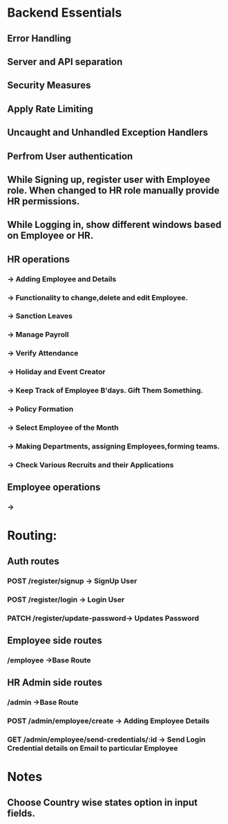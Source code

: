 # Backend Essentials
## Error Handling
## Server and API separation
## Security Measures
## Apply Rate Limiting
## Uncaught and Unhandled Exception Handlers

## Perfrom User authentication
## While Signing up, register user with Employee role. When changed to HR role manually provide HR permissions.
## While Logging in, show different windows based on Employee or HR.

## HR operations

### -> Adding Employee and Details
### -> Functionality to change,delete and edit Employee. 
### -> Sanction Leaves
### -> Manage Payroll
### -> Verify Attendance
### -> Holiday and Event Creator
### -> Keep Track of Employee B'days. Gift Them Something.
### -> Policy Formation
### -> Select Employee of the Month
### -> Making Departments, assigning Employees,forming teams.
### -> Check Various Recruits and their Applications

## Employee operations
### -> 


# Routing:
## Auth routes
### POST    /register/signup    -> SignUp User
### POST    /register/login     -> Login User
### PATCH   /register/update-password-> Updates Password

## Employee side routes
### /employee ->Base Route


## HR Admin side routes
### /admin ->Base Route
### POST    /admin/employee/create ->                   Adding Employee Details
### GET     /admin/employee/send-credentials/:id ->     Send Login Credential details on Email to particular Employee


# Notes

## Choose Country wise states option in input fields.

<!-- HRM functions
Recruitment
Training
Placement
Appraisal and Reward Systems
Organizational Development Initiatives

Employee fields that can be considered
Salary, Allowances, Increments, leave etc.
Work Experience, training, competencies, skills, performance, expectations.

Blood Group, Age, Educational and Professional Qualifications, Organizational History (Placements, Promotions, Training, Competencies, Performance Appraisal), Salary, Allowances.

Some of the data is static and required to be entered only once like name, date of birth, date of joining.
Data on Placement, training are upgraded frequently.

Data Analysis can be performed on age, gender, geographical regions, level in the organization etc. 

Future Scope
Employee's Feedback and Reward System -->